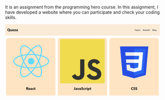 It is an assignment from the programming hero course. In this assignment, I have developed a website where you can participate and check your coding skills. 

<img src='./public/Screenshot 2022-10-11 172625.png'>